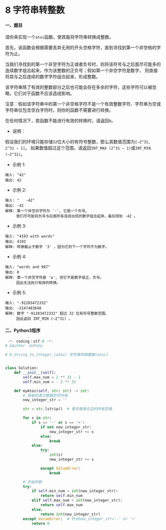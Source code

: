 # 8 字符串转整数


#### 一、题目

请你来实现一个```atoi```函数，使其能将字符串转换成整数。

首先，该函数会根据需要丢弃无用的开头空格字符，直到寻找到第一个非空格的字符为止。

当我们寻找到的第一个非空字符为正或者负号时，则将该符号与之后面尽可能多的连续数字组合起来，作为该整数的正负号；假如第一个非空字符是数字，
则直接将其与之后连续的数字字符组合起来，形成整数。

该字符串除了有效的整数部分之后也可能会存在多余的字符，这些字符可以被忽略，它们对于函数不应该造成影响。

注意：假如该字符串中的第一个非空格字符不是一个有效整数字符、字符串为空或字符串仅包含空白字符时，则你的函数不需要进行转换。

在任何情况下，若函数不能进行有效的转换时，请返回```0```。

* 说明：

假设我们的环境只能存储```32```位大小的有符号整数，那么其数值范围为```[−2^31,  2^31 − 1]```。
如果数值超过这个范围，请返回```INT_MAX (2^31 − 1)```或```INT_MIN (−2^31)```。

* 示例 1:
```
输入: "42"
输出: 42
```
* 示例 2:
```
输入: "   -42"
输出: -42
解释: 第一个非空白字符为 '-', 它是一个负号。
     我们尽可能将负号与后面所有连续出现的数字组合起来，最后得到 -42 。
```
* 示例 3:
```
输入: "4193 with words"
输出: 4193
解释: 转换截止于数字 '3' ，因为它的下一个字符不为数字。
```
* 示例 4:
```
输入: "words and 987"
输出: 0
解释: 第一个非空字符是 'w', 但它不是数字或正、负号。
     因此无法执行有效的转换。
```
* 示例 5:
```
输入: "-91283472332"
输出: -2147483648
解释: 数字 "-91283472332" 超过 32 位有符号整数范围。 
     因此返回 INT_MIN (−2^31) 。
```


#### 二、Python3程序
```python
 -*- coding：utf-8 -*-
# &Author  AnFany

# 8_String_to_Integer_(atoi) 字符串转换整数(atoi)


class Solution:
    def __init__(self):
        self.max_num = 2 ** 31 - 1
        self.min_num = - 2 ** 31

    def myAtoi(self, str: str) -> int:
        # 获取的表示整数的字符串
        new_integer_str = ''

        str = str.lstrip()  # 首先替换左边的所有空格

        for s in str:
            if s == '-' or s == '+':
                if not new_integer_str:
                    new_integer_str += s
                else:
                    break
            else:
                try:
                    int(s)
                    new_integer_str += s

                except ValueError:
                    break

        # 开始判断
        try:
            if self.min_num > int(new_integer_str):
                return self.min_num
            elif self.max_num < int(new_integer_str):
                return self.max_num
            else:
                return int(new_integer_str)
        except ValueError:  # 针对new_integer_str='-' or '+'
            return 0

```
